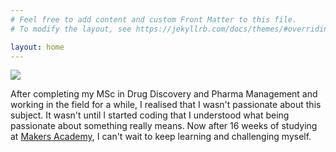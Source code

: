 ```yaml
---
# Feel free to add content and custom Front Matter to this file.
# To modify the layout, see https://jekyllrb.com/docs/themes/#overriding-theme-defaults

layout: home
---
```

<div class="home">
<link rel='stylesheet' href='/css/main.css'>
<div>
<div class="home-div-right"><img class="avatar" src="https://avatars3.githubusercontent.com/u/35166871?s=400&v=4"></div>
<p> After completing my MSc in Drug Discovery and Pharma Management and working in the field for a while, I realised that I wasn't passionate about this subject. It wasn't until I started coding that I understood what being passionate about something really means. Now after 16 weeks of studying at <a href='https://makers.tech/become/makers-academy'>Makers Academy</a>, I can't wait to keep learning and challenging myself.</p>
